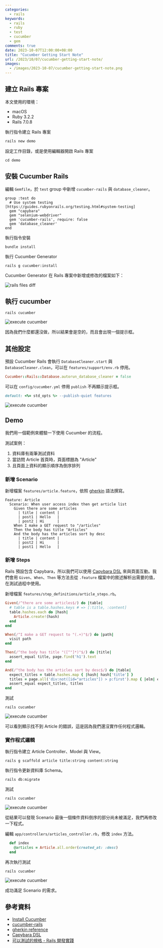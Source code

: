 ```yaml
---
categories:
  - rails
keywords:
  - rails
  - ruby
  - test
  - cucumber
  - gem
comments: true
date: 2023-10-07T12:00:00+08:00
title: "Cucumber Getting Start Note"
url: /2023/10/07/cucumber-getting-start-note/
images:
  - /images/2023-10-07/cucumber-getting-start-note.png
---
```


## 建立 Rails 專案

本文使用的環境：
- macOS
- Ruby 3.2.2
- Rails 7.0.8

執行指令建立 Rails 專案

```bash
rails new demo
```

設定工作目錄，或是使用編輯器開啟 Rails 專案

```shell
cd demo
```

## 安裝 Cucumber Rails

編輯 `Gemfile`，於 `test` group 中新增 `cucumber-rails` 與 `database_cleaner`。

```shell
group :test do
  # Use system testing [https://guides.rubyonrails.org/testing.html#system-testing]
  gem "capybara"
  gem "selenium-webdriver"
  gem 'cucumber-rails', require: false
  gem 'database_cleaner'
end
```

執行指令安裝

```shell
bundle install
```

執行 Cucumber Generator

```shell
rails g cucumber:install
```

Cucumber Generator 在 Rails 專案中新增或修改的檔案如下：

![rails files diff](/images/2023-10-07/20231007001.png)

## 執行 cucumber

```shell
rails cucumber
```

![execute cucumber](/images/2023-10-07/20231007002.jpg)

因為我們什麼都還沒做，所以結果會是空的，而且會出現一個提示框。

## 其他設定

預設 Cucumber Rails 會執行 `DatabaseCleaner.start` 與 `DatabaseCleaner.clean`，可以在 `features/support/env.rb` 停用。

```ruby
Cucumber::Rails::Database.autorun_database_cleaner = false
```

可以在 `config/cucumber.yml` 停用 `publish` 不再顯示提示框。

```ruby
default: <%= std_opts %> --publish-quiet features
```

![execute cucumber](/images/2023-10-07/20231007003.jpg)

## Demo

我們用一個範例來體驗一下使用 Cucumber 的流程。

測試案例：
1. 資料庫有兩筆測試資料
2. 當訪問 Article 首頁時，頁面標題為 "Article"
3. 且頁面上資料的顯示順序為倒序排列

### 新增 Scenario

新增檔案 `features/article.feature`，依照 [gherkin](https://cucumber.io/docs/gherkin/reference/) 語法撰寫。

```gherkin
Feature: Article
  Scenario: When user access index then get article list
    Given there are some articles
      | title | content |
      | post1 | Hello   |
      | post2 | Hi      |
    When I make a GET request to "/articles"
    Then the body has title "Articles"
    And the body has the articles sort by desc
      | title | content |
      | post2 | Hi      |
      | post1 | Hello   |
```

### 新增 Steps

Rails 預設包含 Capybara，所以我們可以使用 [Capybara DSL](https://github.com/teamcapybara/capybara#the-dsl) 來與頁面互動。我們會用 `Given`、`When`、`Then` 等方法去從 `.feature` 檔案中的敘述解析出需要的值，在測試過程中使用。

新增檔案 `features/step_definitions/article_steps.rb`。

```ruby
Given(/^there are some articles$/) do |table|
  # table is a table.hashes.keys # => [:title, :content]
  table.hashes.each do |hash|
    Article.create!(hash)
  end
end

When(/^I make a GET request to "(.+)"$/) do |path|
  visit path
end

Then(/^the body has title "([^"]*)"$/) do |title|
  assert_equal title, page.find('h1').text
end

And(/^the body has the articles sort by desc$/) do |table|
  expect_titles = table.hashes.map { |hash| hash['title'] }
  titles = page.all('div:not([id="articles"]) > p:first').map { |elm| elm.text.gsub('Title:', '').strip }
  assert_equal expect_titles, titles
end
```

測試

```shell
rails cucumber
```

![execute cucumber](/images/2023-10-07/20231007004.jpg)

可以看到顯示找不到 Article 的錯誤，這是因為我們還沒實作任何程式邏輯。

### 實作程式邏輯

執行指令建立 Article Controller、Model 與 View。

```shell
rails g scaffold article title:string content:string
```

執行指令更新資料庫 Schema。

```shell
rails db:migrate
```

測試

```
rails cucumber
```

![execute cucumber](/images/2023-10-07/20231007005.jpg)

從結果可以發現 Scenario 最後一個條件資料倒序的部分尚未被滿足，我們再修改一下程式。

編輯 `app/controllers/articles_controller.rb`，修改 `index` 方法。

```ruby
  def index
    @articles = Article.all.order(created_at: :desc)
  end
```

再次執行測試

```
rails cucumber
```

![execute cucumber](/images/2023-10-07/20231007006.jpg)

成功滿足 Scenario 的需求。

## 參考資料
- [Install Cucumber](https://cucumber.io/docs/installation/ruby/)
- [cucumber-rails](https://github.com/cucumber/cucumber-rails)
- [gherkin reference](https://cucumber.io/docs/gherkin/reference/)
- [Capybara DSL](https://github.com/teamcapybara/capybara#the-dsl)
- [可以測試的規格 - Rails 開發實踐](https://blog.aotoki.me/posts/2023/07/28/rails-in-practice-testable-specification/)
